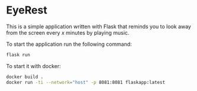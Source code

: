 # EyeRest

This is a simple application written with Flask that reminds you to look away from the screen every *x* minutes by playing music.

To start the application run the following command:

```bash
flask run
```

To start it with docker:

```bash
docker build .
docker run -ti --network="host" -p 8081:8081 flaskapp:latest
```

